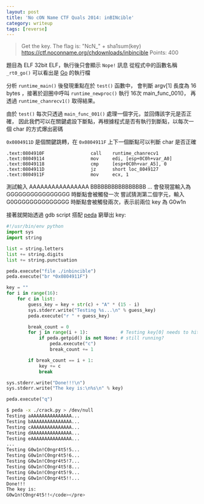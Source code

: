 ```yaml
---
layout: post
title: 'No cON Name CTF Quals 2014: inBINcible'
category: writeup
tags: [reverse]
---
```


> Get the key. The flag is: "NcN_" + sha1sum(key)
> https://ctf.noconname.org/chdownloads/inbincible
> Points: 400

題目為 ELF 32bit ELF，執行後只會顯示 `Nope!` 訊息
從程式中的函數名稱 `_rt0_go()` 可以看出是 [Go](http://golang.org/) 的執行檔

<!--more-->

分析 `runtime_main()` 後發現重點在於 `test()` 函數中，
會判斷 argv[1] 長度為 16 bytes ，接著於迴圈中呼叫 `runtime_newproc()` 執行 16次 main_func_001()</code>，
再透過 `runtime_chanrecv1()` 取得結果。

由於 `test()` 每次只透過 `main_func_001()` 處理一個字元，並回傳該字元是否正確，
因此我們可以在關鍵處設下斷點，再根據程式是否有執行到斷點，以每次一個 char 的方式爆出密碼

`0x0804911D` 是個關鍵跳轉，在 `0x0804911F` 上下一個斷點可以判斷 char 是否正確

```
.text:0804910F                 call    runtime_chanrecv1
.text:08049114                 mov     edi, [esp+0C0h+var_A0]
.text:08049118                 cmp     [esp+0C0h+var_A5], 0
.text:0804911D                 jz      short loc_8049127
.text:0804911F                 mov     ecx, 1
```

測試輸入 AAAAAAAAAAAAAAAA BBBBBBBBBBBBBBBB ...  會發現當輸入為 GGGGGGGGGGGGGGGG 時斷點會被觸發一次
嘗試猜測第二個字元，輸入 G0GGGGGGGGGGGGGG 時斷點會被觸發兩次，表示前兩位 key 為 G0w1n

接著就開始透過 gdb script 搭配 [peda](https://github.com/longld/peda) 窮舉出 key: 

```py
#!/usr/bin/env python
import sys
import string

list = string.letters
list += string.digits
list += string.punctuation

peda.execute("file ./inbincible")
peda.execute("br *0x0804911F")

key = ""
for i in range(16):
    for c in list:
        guess_key = key + str(c) + "A" * (15 - i)  
        sys.stderr.write("Testing %s...\n" % guess_key)   
        peda.execute("r " + guess_key)

        break_count = 0
        for j in range(i + 1):            # Testing key[0] needs to hit the bp for 1 time, key[1] for 2 ...
            if peda.getpid() is not None: # still running?
                peda.execute("c")
                break_count += 1

        if break_count == i + 1:
            key += c
            break

sys.stderr.write("Done!!!\n")
sys.stderr.write("The key is:\n%s\n" % key)

peda.execute("q")
```

```sh
$ peda -x ./crack.py > /dev/null
Testing aAAAAAAAAAAAAAAA...
Testing bAAAAAAAAAAAAAAA...
Testing cAAAAAAAAAAAAAAA...
Testing dAAAAAAAAAAAAAAA...
Testing eAAAAAAAAAAAAAAA...
...
Testing G0w1n!C0ngr4t5!5...
Testing G0w1n!C0ngr4t5!6...
Testing G0w1n!C0ngr4t5!7...
Testing G0w1n!C0ngr4t5!8...
Testing G0w1n!C0ngr4t5!9...
Testing G0w1n!C0ngr4t5!!...
Done!!!
The key is:
G0w1n!C0ngr4t5!!</code></pre>
